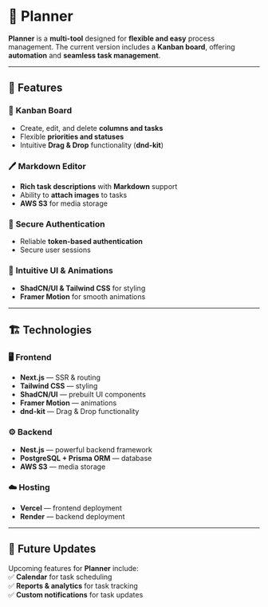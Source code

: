 # 📝 Planner  

**Planner** is a **multi-tool** designed for **flexible and easy** process management. The current version includes a **Kanban board**, offering **automation** and **seamless task management**.  

---

## 🚀 Features  

### 📌 **Kanban Board**  
- Create, edit, and delete **columns and tasks**  
- Flexible **priorities and statuses**  
- Intuitive **Drag & Drop** functionality (**dnd-kit**)  

### 🖊️ **Markdown Editor**  
- **Rich task descriptions** with **Markdown** support  
- Ability to **attach images** to tasks  
- **AWS S3** for media storage  

### 🔐 **Secure Authentication**  
- Reliable **token-based authentication**  
- Secure user sessions  

### 🎨 **Intuitive UI & Animations**  
- **ShadCN/UI & Tailwind CSS** for styling  
- **Framer Motion** for smooth animations  

---

## 🏗️ Technologies  

### 🖥️ **Frontend**  
- **Next.js** — SSR & routing  
- **Tailwind CSS** — styling  
- **ShadCN/UI** — prebuilt UI components  
- **Framer Motion** — animations  
- **dnd-kit** — Drag & Drop functionality  

### ⚙️ **Backend**  
- **Nest.js** — powerful backend framework  
- **PostgreSQL + Prisma ORM** — database  
- **AWS S3** — media storage

### ☁️ **Hosting**  
- **Vercel** — frontend deployment  
- **Render** — backend deployment  

---

## 🔮 Future Updates  

Upcoming features for **Planner** include:  
✅ **Calendar** for task scheduling  
✅ **Reports & analytics** for task tracking  
✅ **Custom notifications** for task updates  
